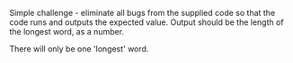 Simple challenge - eliminate all bugs from the supplied code so that the code runs and outputs the expected value.
Output should be the length of the longest word, as a number.

There will only be one 'longest' word.
